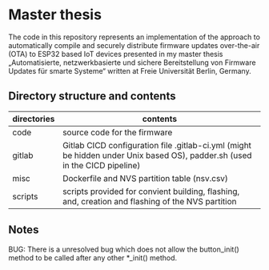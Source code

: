 # Master thesis

The code in this repository represents an implementation of the approach to automatically compile and securely distribute firmware updates over-the-air (OTA) to ESP32 based IoT devices presented in my master thesis „Automatisierte, netzwerkbasierte und sichere Bereitstellung von Firmware Updates für smarte Systeme“ written at Freie Universität Berlin, Germany.

## Directory structure and contents

| directories  | contents
|--------------|----------------------------------------------------------------
| code         | source code for the firmware
| gitlab       | Gitlab CICD configuration file .gitlab-ci.yml (might be hidden under Unix based OS), padder.sh (used in the CICD pipeline)
| misc         | Dockerfile and NVS partition table (nsv.csv)
| scripts      | scripts provided for convient building, flashing, and, creation and flashing of the NVS partition

## Notes

BUG: There is a unresolved bug which does not allow the button\_init() method to be called after any other *\_init() method.
